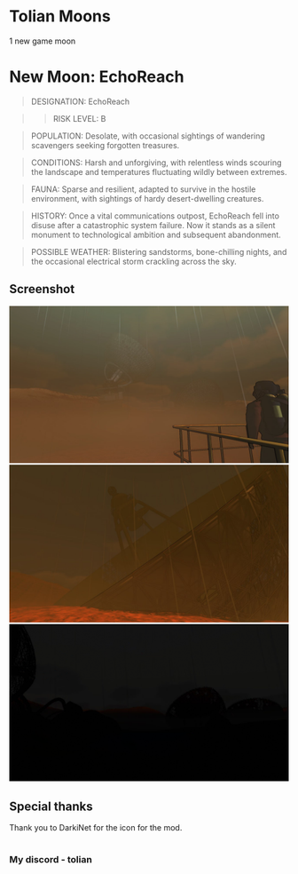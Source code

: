 # Tolian Moons


1 new game moon 

# New Moon: EchoReach
>DESIGNATION: EchoReach

>>RISK LEVEL: B

>POPULATION: Desolate, with occasional sightings of wandering scavengers seeking forgotten treasures.

>CONDITIONS: Harsh and unforgiving, with relentless winds scouring the landscape and temperatures fluctuating wildly between extremes.

>FAUNA: Sparse and resilient, adapted to survive in the hostile environment, with sightings of hardy desert-dwelling creatures.

>HISTORY: Once a vital communications outpost, EchoReach fell into disuse after a catastrophic system failure. Now it stands as a silent monument to technological ambition and subsequent abandonment.

>POSSIBLE WEATHER: Blistering sandstorms, bone-chilling nights, and the occasional electrical storm crackling across the sky.


## Screenshot
![Screenshot_1](https://raw.githubusercontent.com/Toliann/EchoReach/main/screenshot/1.png)
![Screenshot_1](https://raw.githubusercontent.com/Toliann/EchoReach/main/screenshot/2.png)
![Screenshot_1](https://raw.githubusercontent.com/Toliann/EchoReach/main/screenshot/3.png)


## Special thanks

Thank you to DarkiNet for the icon for the mod.

#
### My discord - tolian

